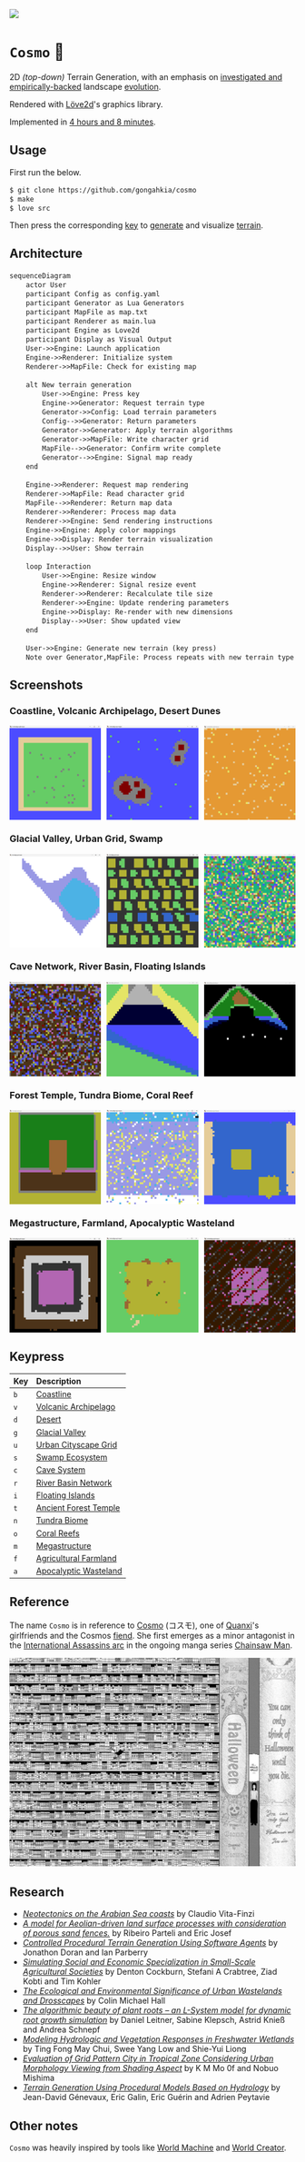 [![](https://img.shields.io/badge/cosmo_1.0.0-passing-green)](https://github.com/gongahkia/cosmo/releases/tag/1.0.0) 

# `Cosmo` 🌌

2D *(top-down)* Terrain Generation, with an emphasis on [investigated and empirically-backed](#research) landscape [evolution](https://en.wikipedia.org/wiki/Evolutionary_landscape).

Rendered with [Löve2d](https://love2d.org/)'s graphics library.

Implemented in [4 hours and 8 minutes](https://github.com/gongahkia/cosmo/commit/f8a10714c84885cf78526c57c324dbc09416e67e).

## Usage

First run the below.

```console
$ git clone https://github.com/gongahkia/cosmo
$ make
$ love src
```

Then press the corresponding [key](#keypress) to [generate](#architecture) and visualize [terrain](#screenshots).

## Architecture

```mermaid
sequenceDiagram
    actor User
    participant Config as config.yaml
    participant Generator as Lua Generators
    participant MapFile as map.txt
    participant Renderer as main.lua
    participant Engine as Love2d
    participant Display as Visual Output
    User->>Engine: Launch application
    Engine->>Renderer: Initialize system
    Renderer->>MapFile: Check for existing map
    
    alt New terrain generation
        User->>Engine: Press key
        Engine->>Generator: Request terrain type
        Generator->>Config: Load terrain parameters
        Config-->>Generator: Return parameters
        Generator->>Generator: Apply terrain algorithms
        Generator->>MapFile: Write character grid
        MapFile-->>Generator: Confirm write complete
        Generator-->>Engine: Signal map ready
    end
    
    Engine->>Renderer: Request map rendering
    Renderer->>MapFile: Read character grid
    MapFile-->>Renderer: Return map data
    Renderer->>Renderer: Process map data
    Renderer->>Engine: Send rendering instructions
    Engine->>Engine: Apply color mappings
    Engine->>Display: Render terrain visualization
    Display-->>User: Show terrain
    
    loop Interaction
        User->>Engine: Resize window
        Engine->>Renderer: Signal resize event
        Renderer->>Renderer: Recalculate tile size
        Renderer->>Engine: Update rendering parameters
        Engine->>Display: Re-render with new dimensions
        Display-->>User: Show updated view
    end
    
    User->>Engine: Generate new terrain (key press)
    Note over Generator,MapFile: Process repeats with new terrain type
```

## Screenshots

### Coastline, Volcanic Archipelago, Desert Dunes

<div style="display: flex; justify-content: space-between;">
  <img src="./asset/reference/1.png" width="32%">
  <img src="./asset/reference/2.png" width="32%">
  <img src="./asset/reference/3.png" width="32%">
</div>

### Glacial Valley, Urban Grid, Swamp

<div style="display: flex; justify-content: space-between;">
  <img src="./asset/reference/4.png" width="32%">
  <img src="./asset/reference/5.png" width="32%">
  <img src="./asset/reference/6.png" width="32%">
</div>

### Cave Network, River Basin, Floating Islands

<div style="display: flex; justify-content: space-between;">
  <img src="./asset/reference/7.png" width="32%">
  <img src="./asset/reference/8.png" width="32%">
  <img src="./asset/reference/9.png" width="32%">
</div>

### Forest Temple, Tundra Biome, Coral Reef

<div style="display: flex; justify-content: space-between;">
  <img src="./asset/reference/10.png" width="32%">
  <img src="./asset/reference/11.png" width="32%">
  <img src="./asset/reference/12.png" width="32%">
</div>

### Megastructure, Farmland, Apocalyptic Wasteland

<div style="display: flex; justify-content: space-between;">
  <img src="./asset/reference/13.png" width="32%">
  <img src="./asset/reference/14.png" width="32%">
  <img src="./asset/reference/15.png" width="32%">
</div>

## Keypress

| Key | Description |
| :--- | :--- |
| `b` | [Coastline](#coastline-volcanic-archipelago-desert-dunes) |
| `v` | [Volcanic Archipelago](#coastline-volcanic-archipelago-desert-dunes) |
| `d` | [Desert](#coastline-volcanic-archipelago-desert-dunes) |
| `g` | [Glacial Valley](#glacial-valley-urban-grid-swamp) |
| `u` | [Urban Cityscape Grid](#glacial-valley-urban-grid-swamp) |
| `s` | [Swamp Ecosystem](#glacial-valley-urban-grid-swamp) |
| `c` | [Cave System](#cave-network-river-basin-floating-islands) |
| `r` | [River Basin Network](#cave-network-river-basin-floating-islands) |
| `i` | [Floating Islands](#cave-network-river-basin-floating-islands) |
| `t` | [Ancient Forest Temple](#forest-temple-tundra-coral-reef) |
| `n` | [Tundra Biome](#forest-temple-tundra-coral-reef) |
| `o` | [Coral Reefs](#forest-temple-tundra-coral-reef) |
| `m` | [Megastructure](#megastructure-farmland-apocalyptic-wasteland) |
| `f` | [Agricultural Farmland](#megastructure-farmland-apocalyptic-wasteland) |
| `a` | [Apocalyptic Wasteland](#megastructure-farmland-apocalyptic-wasteland) |

## Reference

The name `Cosmo` is in reference to [Cosmo](https://chainsaw-man.fandom.com/wiki/Cosmo) (コスモ), one of [Quanxi](https://chainsaw-man.fandom.com/wiki/Quanxi)'s girlfriends and the Cosmos [fiend](https://chainsaw-man.fandom.com/wiki/Fiend). She first emerges as a minor antagonist in the [International Assassins arc](https://chainsaw-man.fandom.com/wiki/International_Assassins_arc) in the ongoing manga series [Chainsaw Man](https://chainsaw-man.fandom.com/wiki/Chainsaw_Man_Wiki).

![](./asset/logo/cosmo.jpg)

## Research

* [*Neotectonics on the Arabian Sea coasts*](https://www.researchgate.net/publication/249551040_Neotectonics_on_the_Arabian_Sea_coasts) by Claudio Vita-Finzi
* [*A model for Aeolian-driven land surface processes with consideration of porous sand fences.*](https://ui.adsabs.harvard.edu/abs/2022AGUFMEP25D1428R/abstract) by Ribeiro Parteli and Eric Josef
* [*Controlled Procedural Terrain Generation Using Software Agents*](https://www.researchgate.net/publication/224133576_Controlled_Procedural_Terrain_Generation_Using_Software_Agents) by Jonathon Doran and Ian Parberry
* [*Simulating Social and Economic Specialization in Small-Scale Agricultural Societies*](https://www.researchgate.net/publication/257932682_Simulating_Social_and_Economic_Specialization_in_Small-Scale_Agricultural_Societies) by Denton Cockburn, Stefani A Crabtree, Ziad Kobti and Tim Kohler
* [*The Ecological and Environmental Significance of Urban Wastelands and Drosscapes*](https://www.researchgate.net/publication/299781286_The_Ecological_and_Environmental_Significance_of_Urban_Wastelands_and_Drosscapes) by Colin Michael Hall
* [*The algorithmic beauty of plant roots – an L-System model for dynamic root growth simulation*](https://www.researchgate.net/publication/225093378_The_algorithmic_beauty_of_plant_roots_-_an_L-System_model_for_dynamic_root_growth_simulation) by Daniel Leitner, Sabine Klepsch, Astrid Knieß and Andrea Schnepf
* [*Modeling Hydrologic and Vegetation Responses in Freshwater Wetlands*](https://www.researchgate.net/publication/234423920_Modeling_Hydrologic_and_Vegetation_Responses_in_Freshwater_Wetlands) by Ting Fong May Chui, Swee Yang Low and Shie-Yui Liong
* [*Evaluation of Grid Pattern City in Tropical Zone Considering Urban Morphology Viewing from Shading Aspect*](https://www.researchgate.net/publication/349363260_Evaluation_of_Grid_Pattern_City_in_Tropical_Zone_Considering_Urban_Morphology_Viewing_from_Shading_Aspect) by K M Mo 0f and Nobuo Mishima
* [*Terrain Generation Using Procedural Models Based on Hydrology*](https://www.researchgate.net/publication/248703095_Terrain_Generation_Using_Procedural_Models_Based_on_Hydrology) by Jean-David Génevaux, Eric Galin, Eric Guérin and Adrien Peytavie

## Other notes

`Cosmo` was heavily inspired by tools like [World Machine](https://www.world-machine.com/) and [World Creator](https://www.world-creator.com/).